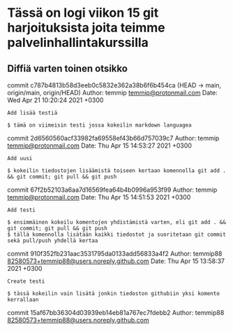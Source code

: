# Tässä on logi viikon 15 git harjoituksista joita teimme palvelinhallintakurssilla

## Diffiä varten toinen otsikko


commit c787b4813b58d3eeb0c5832e362a38b6f6b454ca (HEAD -> main, origin/main, origin/HEAD)
Author: temmip <temmip@protonmail.com>
Date:   Wed Apr 21 10:20:24 2021 +0300

    Add lisää testiä

	$ tämä on viimeisin testi jossa kokeilin markdown languagea


commit 2d6560560acf33982fa69558ef43b66d757039c7
Author: temmip <temmip@protonmail.com>
Date:   Thu Apr 15 14:53:27 2021 +0300

    Add uusi

	$ kokeilin tiedostojen lisäämistä toiseen kertaan komennolla git add . && git commit; git pull && git push


commit 67f2b52103a6aa7d16569fea64b4b0996a953f99
Author: temmip <temmip@protonmail.com>
Date:   Thu Apr 15 14:51:53 2021 +0300

    Add testi

	$ ensimmäinen kokeilu komentojen yhdistämistä varten, eli git add . && git commit; git pull && git push
	$ tällä komennolla lisätään kaikki tiedostot ja suoritetaan git commit sekä pull/push yhdellä kertaa


commit 910f352fb231aac3531795da0133add56833a4f2
Author: temmip88 <82580573+temmip88@users.noreply.github.com>
Date:   Thu Apr 15 13:58:37 2021 +0300

    Create testi

	$ tässä kokeilin vain lisätä jonkin tiedoston githubiin yksi komento kerrallaan

commit 15af67bb36304d03939eb14eb81a767ec7fdebb2
Author: temmip88 <82580573+temmip88@users.noreply.github.com>

